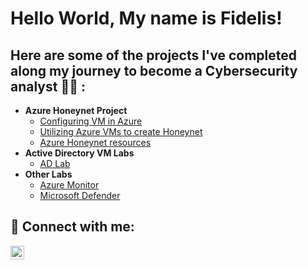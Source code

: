 <h1>Hello World, My name is Fidelis! </h1>

<h2>Here are some of the projects I've completed along my journey to become a Cybersecurity analyst 👨‍💻 :</h2>

- <b>Azure Honeynet Project</b>
  - [Configuring VM in Azure](https://github.com/FidelisIwu/AzureVM)
  - [Utilizing Azure VMs to create Honeynet](https://github.com/FidelisIwu/Azure-Honeynet)
  - [Azure Honeynet resources](https://github.com/FidelisIwu/Azure-Honeynet-resources)
- <b>Active Directory VM Labs</b>
  - [AD Lab](https://github.com/FidelisIwu/Active-Directory-Lab)
- <b>Other Labs</b>
  - [Azure Monitor](https://github.com/FidelisIwu/Azure-Monitor2)
  - [Microsoft Defender](https://github.com/FidelisIwu/Microsoft-Defender)


<h2> 🤳 Connect with me:</h2>

[<img align="left" alt="FidelisIwu | LinkedIn" width="22px" src="https://cdn.jsdelivr.net/npm/simple-icons@v3/icons/linkedin.svg" />][linkedin]

[linkedin]: https://www.linkedin.com/in/fidelis-iwu/
